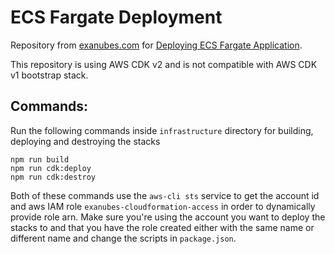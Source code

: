 # ECS Fargate Deployment


Repository from [exanubes.com](https://exanubes.com) for [Deploying ECS Fargate Application](https://exanubes.com/blog/deploying-ecs-fargate-application).


This repository is using AWS CDK v2 and is not compatible with AWS CDK v1 bootstrap stack.

## Commands:

Run the following commands inside `infrastructure` directory for building, deploying and destroying the stacks

```
npm run build
npm run cdk:deploy
npm run cdk:destroy
```


Both of these commands use the `aws-cli sts` service to get the account id and aws IAM role `exanubes-cloudformation-access` in order to dynamically provide role arn. Make sure you're using the account you want to deploy the stacks to and that you have the role created either with the same name or different name and change the scripts in `package.json`.
